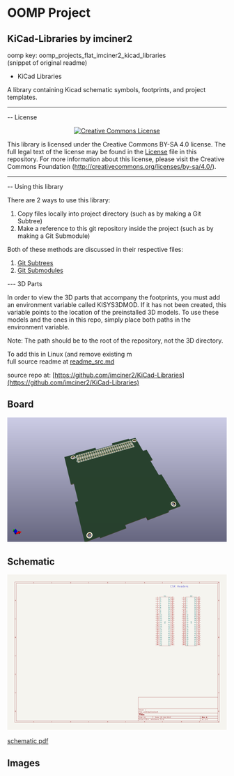 # OOMP Project  
## KiCad-Libraries  by imciner2  
  
oomp key: oomp_projects_flat_imciner2_kicad_libraries  
(snippet of original readme)  
  
- KiCad Libraries  
  
A library containing Kicad schematic symbols, footprints, and project templates.  
  
- - -  
-- License  
  
<div align="center"><a rel="license" href="http://creativecommons.org/licenses/by-sa/4.0/"><img alt="Creative Commons License" style="border-width:0" src="https://i.creativecommons.org/l/by-sa/4.0/88x31.png" /></a><br /></div>  
  
This library is licensed under the Creative Commons BY-SA 4.0 license. The full legal text of the license may be found in the [License](LICENSE.txt) file in this repository. For more information about this license, please visit the Creative Commons Foundation (http://creativecommons.org/licenses/by-sa/4.0/).  
  
- - -  
-- Using this library  
  
There are 2 ways to use this library:   
  
1. Copy files locally into project directory (such as by making a Git Subtree)  
2. Make a reference to this git repository inside the project (such as by making a Git Submodule)  
  
Both of these methods are discussed in their respective files:  
  
1. [Git Subtrees](UsingGitSubtree.md)  
2. [Git Submodules](UsingGitSubmodule.md)  
  
--- 3D Parts  
  
In order to view the 3D parts that accompany the footprints, you must add an environment variable called KISYS3DMOD. If it has not been created, this variable points to the location of the preinstalled 3D models. To use these models and the ones in this repo, simply place both paths in the environment variable.  
  
Note: The path should be to the root of the repository, not the 3D directory.  
  
To add this in Linux (and remove existing m  
  full source readme at [readme_src.md](readme_src.md)  
  
source repo at: [https://github.com/imciner2/KiCad-Libraries](https://github.com/imciner2/KiCad-Libraries)  
## Board  
  
[![working_3d.png](working_3d_600.png)](working_3d.png)  
## Schematic  
  
[![working_schematic.png](working_schematic_600.png)](working_schematic.png)  
  
[schematic pdf](working_schematic.pdf)  
## Images  
